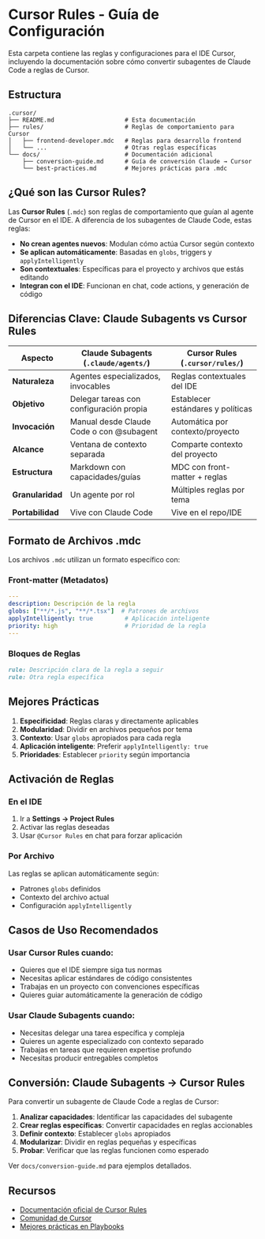 # Cursor Rules - Guía de Configuración

Esta carpeta contiene las reglas y configuraciones para el IDE Cursor, incluyendo la documentación sobre cómo convertir subagentes de Claude Code a reglas de Cursor.

## Estructura

```
.cursor/
├── README.md                    # Esta documentación
├── rules/                       # Reglas de comportamiento para Cursor
│   ├── frontend-developer.mdc   # Reglas para desarrollo frontend
│   └── ...                      # Otras reglas específicas
└── docs/                        # Documentación adicional
    ├── conversion-guide.md      # Guía de conversión Claude → Cursor
    └── best-practices.md        # Mejores prácticas para .mdc
```

## ¿Qué son las Cursor Rules?

Las **Cursor Rules** (`.mdc`) son reglas de comportamiento que guían al agente de Cursor en el IDE. A diferencia de los subagentes de Claude Code, estas reglas:

- **No crean agentes nuevos**: Modulan cómo actúa Cursor según contexto
- **Se aplican automáticamente**: Basadas en `globs`, triggers y `applyIntelligently`
- **Son contextuales**: Específicas para el proyecto y archivos que estás editando
- **Integran con el IDE**: Funcionan en chat, code actions, y generación de código

## Diferencias Clave: Claude Subagents vs Cursor Rules

| Aspecto | Claude Subagents (`.claude/agents/`) | Cursor Rules (`.cursor/rules/`) |
|---------|--------------------------------------|--------------------------------|
| **Naturaleza** | Agentes especializados, invocables | Reglas contextuales del IDE |
| **Objetivo** | Delegar tareas con configuración propia | Establecer estándares y políticas |
| **Invocación** | Manual desde Claude Code o con @subagent | Automática por contexto/proyecto |
| **Alcance** | Ventana de contexto separada | Comparte contexto del proyecto |
| **Estructura** | Markdown con capacidades/guías | MDC con front-matter + reglas |
| **Granularidad** | Un agente por rol | Múltiples reglas por tema |
| **Portabilidad** | Vive con Claude Code | Vive en el repo/IDE |

## Formato de Archivos .mdc

Los archivos `.mdc` utilizan un formato específico con:

### Front-matter (Metadatos)
```yaml
---
description: Descripción de la regla
globs: ["**/*.js", "**/*.tsx"]  # Patrones de archivos
applyIntelligently: true         # Aplicación inteligente
priority: high                   # Prioridad de la regla
---
```

### Bloques de Reglas
```markdown
rule: Descripción clara de la regla a seguir
rule: Otra regla específica
```

## Mejores Prácticas

1. **Especificidad**: Reglas claras y directamente aplicables
2. **Modularidad**: Dividir en archivos pequeños por tema
3. **Contexto**: Usar `globs` apropiados para cada regla
4. **Aplicación inteligente**: Preferir `applyIntelligently: true`
5. **Prioridades**: Establecer `priority` según importancia

## Activación de Reglas

### En el IDE
1. Ir a **Settings → Project Rules**
2. Activar las reglas deseadas
3. Usar `@Cursor Rules` en chat para forzar aplicación

### Por Archivo
Las reglas se aplican automáticamente según:
- Patrones `globs` definidos
- Contexto del archivo actual
- Configuración `applyIntelligently`

## Casos de Uso Recomendados

### Usar Cursor Rules cuando:
- Quieres que el IDE siempre siga tus normas
- Necesitas aplicar estándares de código consistentes
- Trabajas en un proyecto con convenciones específicas
- Quieres guiar automáticamente la generación de código

### Usar Claude Subagents cuando:
- Necesitas delegar una tarea específica y compleja
- Quieres un agente especializado con contexto separado
- Trabajas en tareas que requieren expertise profundo
- Necesitas producir entregables completos

## Conversión: Claude Subagents → Cursor Rules

Para convertir un subagente de Claude Code a reglas de Cursor:

1. **Analizar capacidades**: Identificar las capacidades del subagente
2. **Crear reglas específicas**: Convertir capacidades en reglas accionables
3. **Definir contexto**: Establecer `globs` apropiados
4. **Modularizar**: Dividir en reglas pequeñas y específicas
5. **Probar**: Verificar que las reglas funcionen como esperado

Ver `docs/conversion-guide.md` para ejemplos detallados.

## Recursos

- [Documentación oficial de Cursor Rules](https://cursor.com/docs/context/rules)
- [Comunidad de Cursor](https://forum.cursor.com/)
- [Mejores prácticas en Playbooks](https://playbooks.com/rules/create-rules)

